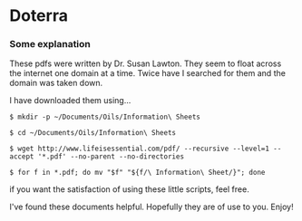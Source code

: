 # Doterra

### Some explanation
These pdfs were written by Dr. Susan Lawton. They seem to float across
the internet one domain at a time. Twice have I searched for them and
the domain was taken down.

I have downloaded them using...

```shell
$ mkdir -p ~/Documents/Oils/Information\ Sheets

$ cd ~/Documents/Oils/Information\ Sheets

$ wget http://www.lifeisessential.com/pdf/ --recursive --level=1 --accept '*.pdf' --no-parent --no-directories

$ for f in *.pdf; do mv "$f" "${f/\ Information\ Sheet/}"; done
```
if you want the satisfaction of using these little scripts, feel free.

I've found these documents helpful. Hopefully they are of use to you.
Enjoy!
